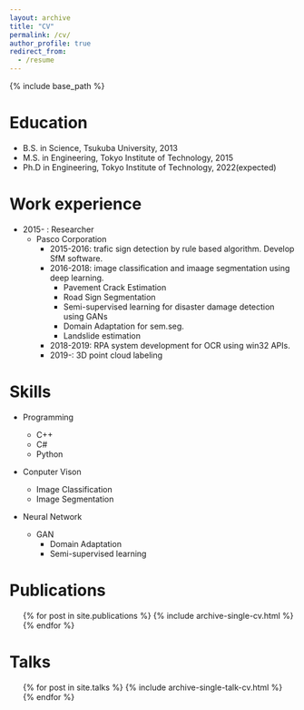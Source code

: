 ```yaml
---
layout: archive
title: "CV"
permalink: /cv/
author_profile: true
redirect_from:
  - /resume
---
```


{% include base_path %}

Education
======
* B.S. in Science, Tsukuba University, 2013
* M.S. in Engineering, Tokyo Institute of Technology, 2015
* Ph.D in Engineering, Tokyo Institute of Technology, 2022(expected)

Work experience
======
* 2015- : Researcher
  * Pasco Corporation
    * 2015-2016: trafic sign detection by rule based algorithm. Develop SfM software.
    * 2016-2018: image classification and imaage segmentation using deep learning.
      * Pavement Crack Estimation
      * Road Sign Segmentation
      * Semi-supervised learning for disaster damage detection using GANs
      * Domain Adaptation for sem.seg.
      * Landslide estimation
    * 2018-2019: RPA system development for OCR using win32 APIs.
    * 2019-: 3D point cloud labeling
      


  
Skills
======
* Programming 
  * C++
  * C#
  * Python
  
* Conputer Vison
  * Image Classification 
  * Image Segmentation 
  
* Neural Network
  * GAN 
    * Domain Adaptation 
    * Semi-supervised learning      

Publications
======
  <ul>{% for post in site.publications %}
    {% include archive-single-cv.html %}
  {% endfor %}</ul>
  
Talks
======
  <ul>{% for post in site.talks %}
    {% include archive-single-talk-cv.html %}
  {% endfor %}</ul>
  
<!-- 
Teaching
======
  <ul>{% for post in site.teaching %}
    {% include archive-single-cv.html %}
  {% endfor %}</ul>
-->

